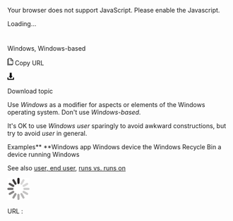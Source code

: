 Your browser does not support JavaScript. Please enable the Javascript.

Loading...

# 

Windows, Windows-based

![Copy URL](windows-windows-based_files/Copy.png)
Copy URL

![Download](windows-windows-based_files/Download.png)

Download topic

Use *Windows* as a modifier for aspects or elements of the Windows operating system. Don't use *Windows-based.*

It's OK to use *Windows user* sparingly to avoid awkward constructions, but try to avoid *user* in general.

Examples**
**Windows app
Windows device
the Windows Recycle Bin 
a device running Windows

See also [user, end user](https://worldready.cloudapp.net/Styleguide/Read?id=2700&topicid=35393), [runs vs. runs on](https://worldready.cloudapp.net/Styleguide/Read?id=2700&topicid=35681)

![In progress](windows-windows-based_files/activity-large.gif)

URL :
